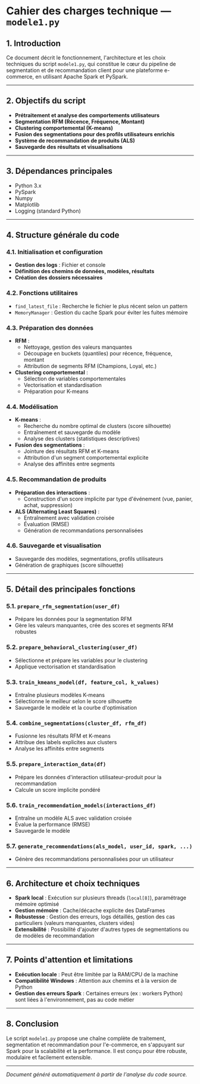 # Cahier des charges technique — `modele1.py`

## 1. Introduction

Ce document décrit le fonctionnement, l'architecture et les choix techniques du script `modele1.py`, qui constitue le cœur du pipeline de segmentation et de recommandation client pour une plateforme e-commerce, en utilisant Apache Spark et PySpark.

---

## 2. Objectifs du script

- **Prétraitement et analyse des comportements utilisateurs**
- **Segmentation RFM (Récence, Fréquence, Montant)**
- **Clustering comportemental (K-means)**
- **Fusion des segmentations pour des profils utilisateurs enrichis**
- **Système de recommandation de produits (ALS)**
- **Sauvegarde des résultats et visualisations**

---

## 3. Dépendances principales

- Python 3.x
- PySpark
- Numpy
- Matplotlib
- Logging (standard Python)

---

## 4. Structure générale du code

### 4.1. Initialisation et configuration
- **Gestion des logs** : Fichier et console
- **Définition des chemins de données, modèles, résultats**
- **Création des dossiers nécessaires**

### 4.2. Fonctions utilitaires
- `find_latest_file` : Recherche le fichier le plus récent selon un pattern
- `MemoryManager` : Gestion du cache Spark pour éviter les fuites mémoire

### 4.3. Préparation des données
- **RFM** :
  - Nettoyage, gestion des valeurs manquantes
  - Découpage en buckets (quantiles) pour récence, fréquence, montant
  - Attribution de segments RFM (Champions, Loyal, etc.)
- **Clustering comportemental** :
  - Sélection de variables comportementales
  - Vectorisation et standardisation
  - Préparation pour K-means

### 4.4. Modélisation
- **K-means** :
  - Recherche du nombre optimal de clusters (score silhouette)
  - Entraînement et sauvegarde du modèle
  - Analyse des clusters (statistiques descriptives)
- **Fusion des segmentations** :
  - Jointure des résultats RFM et K-means
  - Attribution d'un segment comportemental explicite
  - Analyse des affinités entre segments

### 4.5. Recommandation de produits
- **Préparation des interactions** :
  - Construction d'un score implicite par type d'événement (vue, panier, achat, suppression)
- **ALS (Alternating Least Squares)** :
  - Entraînement avec validation croisée
  - Évaluation (RMSE)
  - Génération de recommandations personnalisées

### 4.6. Sauvegarde et visualisation
- Sauvegarde des modèles, segmentations, profils utilisateurs
- Génération de graphiques (score silhouette)

---

## 5. Détail des principales fonctions

### 5.1. `prepare_rfm_segmentation(user_df)`
- Prépare les données pour la segmentation RFM
- Gère les valeurs manquantes, crée des scores et segments RFM robustes

### 5.2. `prepare_behavioral_clustering(user_df)`
- Sélectionne et prépare les variables pour le clustering
- Applique vectorisation et standardisation

### 5.3. `train_kmeans_model(df, feature_col, k_values)`
- Entraîne plusieurs modèles K-means
- Sélectionne le meilleur selon le score silhouette
- Sauvegarde le modèle et la courbe d'optimisation

### 5.4. `combine_segmentations(cluster_df, rfm_df)`
- Fusionne les résultats RFM et K-means
- Attribue des labels explicites aux clusters
- Analyse les affinités entre segments

### 5.5. `prepare_interaction_data(df)`
- Prépare les données d'interaction utilisateur-produit pour la recommandation
- Calcule un score implicite pondéré

### 5.6. `train_recommendation_models(interactions_df)`
- Entraîne un modèle ALS avec validation croisée
- Évalue la performance (RMSE)
- Sauvegarde le modèle

### 5.7. `generate_recommendations(als_model, user_id, spark, ...)`
- Génère des recommandations personnalisées pour un utilisateur

---

## 6. Architecture et choix techniques

- **Spark local** : Exécution sur plusieurs threads (`local[8]`), paramétrage mémoire optimisé
- **Gestion mémoire** : Cache/décache explicite des DataFrames
- **Robustesse** : Gestion des erreurs, logs détaillés, gestion des cas particuliers (valeurs manquantes, clusters vides)
- **Extensibilité** : Possibilité d'ajouter d'autres types de segmentations ou de modèles de recommandation

---

## 7. Points d'attention et limitations

- **Exécution locale** : Peut être limitée par la RAM/CPU de la machine
- **Compatibilité Windows** : Attention aux chemins et à la version de Python
- **Gestion des erreurs Spark** : Certaines erreurs (ex : workers Python) sont liées à l'environnement, pas au code métier

---

## 8. Conclusion

Le script `modele1.py` propose une chaîne complète de traitement, segmentation et recommandation pour l'e-commerce, en s'appuyant sur Spark pour la scalabilité et la performance. Il est conçu pour être robuste, modulaire et facilement extensible.

---

*Document généré automatiquement à partir de l'analyse du code source.* 